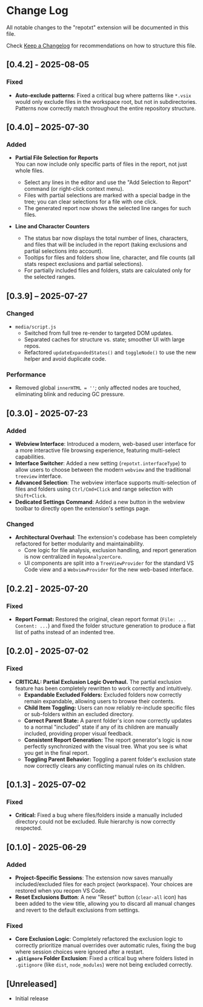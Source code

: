# Change Log

All notable changes to the "repotxt" extension will be documented in this file.

Check [Keep a Changelog](http://keepachangelog.com/) for recommendations on how to structure this file.

## [0.4.2] - 2025-08-05

### Fixed
- **Auto-exclude patterns**: Fixed a critical bug where patterns like `*.vsix` would only exclude files in the workspace root, but not in subdirectories. Patterns now correctly match throughout the entire repository structure.

## [0.4.0] – 2025-07-30

### Added

- **Partial File Selection for Reports**  
  You can now include only specific parts of files in the report, not just whole files.
  - Select any lines in the editor and use the "Add Selection to Report" command (or right-click context menu).
  - Files with partial selections are marked with a special badge in the tree; you can clear selections for a file with one click.
  - The generated report now shows the selected line ranges for such files.

- **Line and Character Counters**  
  - The status bar now displays the total number of lines, characters, and files that will be included in the report (taking exclusions and partial selections into account).
  - Tooltips for files and folders show line, character, and file counts (all stats respect exclusions and partial selections).
  - For partially included files and folders, stats are calculated only for the selected ranges.

## [0.3.9] – 2025-07-27

### Changed
- `media/script.js`
  - Switched from full tree re-render to targeted DOM updates.
  - Separated caches for structure vs. state; smoother UI with large repos.
  - Refactored `updateExpandedStates()` and `toggleNode()` to use the new helper and avoid duplicate code.

### Performance
- Removed global `innerHTML = ''`; only affected nodes are touched, eliminating blink and reducing GC pressure.

## [0.3.0] - 2025-07-23

### Added

-   **Webview Interface**: Introduced a modern, web-based user interface for a more interactive file browsing experience, featuring multi-select capabilities.
-   **Interface Switcher**: Added a new setting (`repotxt.interfaceType`) to allow users to choose between the modern `webview` and the traditional `treeview` interface.
-   **Advanced Selection**: The webview interface supports multi-selection of files and folders using `Ctrl/Cmd+Click` and range selection with `Shift+Click`.
-   **Dedicated Settings Command**: Added a new button in the webview toolbar to directly open the extension's settings page.

### Changed

-   **Architectural Overhaul**: The extension's codebase has been completely refactored for better modularity and maintainability.
    -   Core logic for file analysis, exclusion handling, and report generation is now centralized in `RepoAnalyzerCore`.
    -   UI components are split into a `TreeViewProvider` for the standard VS Code view and a `WebviewProvider` for the new web-based interface.


## [0.2.2] - 2025-07-20

### Fixed

- **Report Format:** Restored the original, clean report format (`File: ... Content: ...`) and fixed the folder structure generation to produce a flat list of paths instead of an indented tree.

## [0.2.0] - 2025-07-02

### Fixed

- **CRITICAL: Partial Exclusion Logic Overhaul.** The partial exclusion feature has been completely rewritten to work correctly and intuitively.
  - **Expandable Excluded Folders:** Excluded folders now correctly remain expandable, allowing users to browse their contents.
  - **Child Item Toggling:** Users can now reliably re-include specific files or sub-folders within an excluded directory.
  - **Correct Parent State:** A parent folder's icon now correctly updates to a normal "included" state if any of its children are manually included, providing proper visual feedback.
  - **Consistent Report Generation:** The report generator's logic is now perfectly synchronized with the visual tree. What you see is what you get in the final report.
  - **Toggling Parent Behavior:** Toggling a parent folder's exclusion state now correctly clears any conflicting manual rules on its children.

## [0.1.3] - 2025-07-02

### Fixed
- **Critical:** Fixed a bug where files/folders inside a manually included directory could not be excluded. Rule hierarchy is now correctly respected.

## [0.1.0] - 2025-06-29

### Added

- **Project-Specific Sessions**: The extension now saves manually included/excluded files for each project (workspace). Your choices are restored when you reopen VS Code.
- **Reset Exclusions Button**: A new "Reset" button (`clear-all` icon) has been added to the view title, allowing you to discard all manual changes and revert to the default exclusions from settings.

### Fixed

- **Core Exclusion Logic**: Completely refactored the exclusion logic to correctly prioritize manual overrides over automatic rules, fixing the bug where session choices were ignored after a restart.
- **`.gitignore` Folder Exclusion**: Fixed a critical bug where folders listed in `.gitignore` (like `dist`, `node_modules`) were not being excluded correctly.

## [Unreleased]

- Initial release
